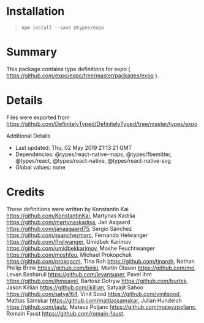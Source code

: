 # Installation
> `npm install --save @types/expo`

# Summary
This package contains type definitions for expo ( https://github.com/expo/expo/tree/master/packages/expo ).

# Details
Files were exported from https://github.com/DefinitelyTyped/DefinitelyTyped/tree/master/types/expo

Additional Details
 * Last updated: Thu, 02 May 2019 21:13:21 GMT
 * Dependencies: @types/react-native-maps, @types/fbemitter, @types/react, @types/react-native, @types/react-native-svg
 * Global values: none

# Credits
These definitions were written by Konstantin Kai <https://github.com/KonstantinKai>, Martynas Kadiša <https://github.com/martynaskadisa>, Jan Aagaard <https://github.com/janaagaard75>, Sergio Sánchez <https://github.com/ssanchezmarc>, Fernando Helwanger <https://github.com/fhelwanger>, Umidbek Karimov <https://github.com/umidbekkarimov>, Moshe Feuchtwanger <https://github.com/moshfeu>, Michael Prokopchuk <https://github.com/prokopcm>, Tina Roh <https://github.com/tinaroh>, Nathan Phillip Brink <https://github.com/binki>, Martin Olsson <https://github.com/mo>, Levan Basharuli <https://github.com/levansuper>, Pavel Ihm <https://github.com/ihmpavel>, Bartosz Dotryw <https://github.com/burtek>, Jason Killian <https://github.com/jkillian>, Satyajit Sahoo <https://github.com/satya164>, Vinit Sood <https://github.com/vinitsood>, Mattias Sämskar <https://github.com/mattiassamskar>, Julian Hundeloh <https://github.com/jaulz>, Matevz Poljanc <https://github.com/matevzpoljanc>, Romain Faust <https://github.com/romain-faust>.
